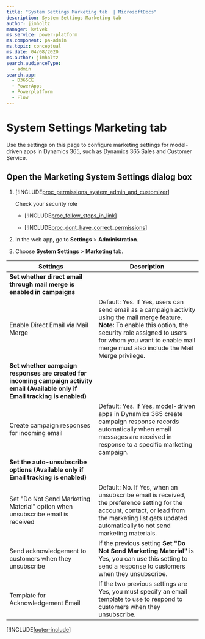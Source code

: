 ```yaml
---
title: "System Settings Marketing tab  | MicrosoftDocs"
description: System Settings Marketing tab 
author: jimholtz
manager: kvivek
ms.service: power-platform
ms.component: pa-admin
ms.topic: conceptual
ms.date: 04/08/2020
ms.author: jimholtz
search.audienceType: 
  - admin
search.app:
  - D365CE
  - PowerApps
  - Powerplatform
  - Flow
---
```

# System Settings Marketing tab

Use the settings on this page to configure marketing settings for model-driven apps in Dynamics 365, such as Dynamics 365 Sales and Customer Service.  

<!-- legacy procedure -->

## Open the Marketing System Settings dialog box 

1. [!INCLUDE[proc_permissions_system_admin_and_customizer](../includes/proc-permissions-system-admin-and-customizer.md)]  

    Check your security role  

   - [!INCLUDE[proc_follow_steps_in_link](../includes/proc-follow-steps-in-link.md)]  

   - [!INCLUDE[proc_dont_have_correct_permissions](../includes/proc-dont-have-correct-permissions.md)]  

2. In the web app, go to **Settings** > **Administration**.

3. Choose **System Settings** > **Marketing** tab.  

|                                                             Settings                                                              |                                                                                                                       Description                                                                                                                        |
|-----------------------------------------------------------------------------------------------------------------------------------|----------------------------------------------------------------------------------------------------------------------------------------------------------------------------------------------------------------------------------------------------------|
|                              **Set whether direct email through mail merge is enabled in campaigns**                              |                                                                                                                                                                                                                                                          |
|                                                Enable Direct Email via Mail Merge                                                 | Default: Yes. If Yes, users can send email as a campaign activity using the mail merge feature. **Note:**  To enable this option, the security role assigned to users for whom you want to enable mail merge must also include the Mail Merge privilege. |
| **Set whether campaign responses are created for incoming campaign activity email (Available only if Email tracking is enabled)** |                                                                                                                                                                                                                                                          |
|                                           Create campaign responses for incoming email                                            |                     Default: Yes. If Yes, model-driven apps in Dynamics 365 create campaign response records automatically when email messages are received in response to a specific marketing campaign.                     |
|                        **Set the auto-unsubscribe options (Available only if Email tracking is enabled)**                         |                                                                                                                                                                                                                                                          |
|                          Set "Do Not Send Marketing Material" option when unsubscribe email is received                           |                         Default: No. If Yes, when an unsubscribe email is received, the preference setting for the account, contact, or lead from the marketing list gets updated automatically to not send marketing materials.                         |
|                                      Send acknowledgement to customers when they unsubscribe                                      |                                                 If the previous setting **Set "Do Not Send Marketing Material"** is Yes, you can use this setting to send a response to customers when they unsubscribe.                                                 |
|                                                Template for Acknowledgement Email                                                 |                                                              If the two previous settings are Yes, you must specify an email template to use to respond to customers when they unsubscribe.                                                              |



[!INCLUDE[footer-include](../includes/footer-banner.md)]